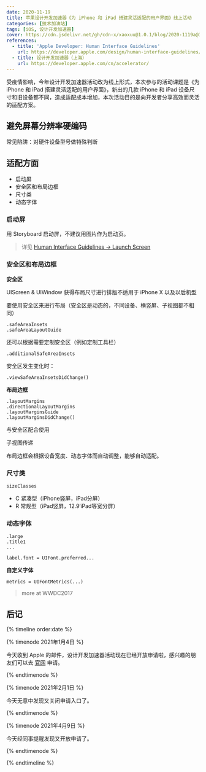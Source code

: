 ```yaml
---
date: 2020-11-19
title: 苹果设计开发加速器《为 iPhone 和 iPad 搭建灵活适配的用户界面》线上活动
categories: [技术加油站]
tags: [iOS, 设计开发加速器]
cover: https://cdn.jsdelivr.net/gh/cdn-x/xaoxuu@1.0.1/blog/2020-1119a@1x.svg
references:
  - title: 'Apple Developer: Human Interface Guidelines'
    url: https://developer.apple.com/design/human-interface-guidelines/ios/app-architecture/launching/
  - title: 设计开发加速器（上海）
    url: https://developer.apple.com/cn/accelerator/
---
```


受疫情影响，今年设计开发加速器活动改为线上形式，本次参与的活动课题是《为 iPhone 和 iPad 搭建灵活适配的用户界面》，新出的几款 iPhone 和 iPad 设备尺寸和旧设备都不同，造成适配成本增加，本次活动目的是向开发者分享高效而灵活的适配方案。

<!-- more -->

## 避免屏幕分辨率硬编码

常见陷阱：对硬件设备型号做特殊判断

## 适配方面

- 启动屏
- 安全区和布局边框
- 尺寸类
- 动态字体


### 启动屏

用 Storyboard 启动屏，不建议用图片作为启动页。

> 详见 [Human Interface Guidelines -> Launch Screen](https://developer.apple.com/design/human-interface-guidelines/ios/app-architecture/launching/)


### 安全区和布局边框

**安全区**

UIScreen & UIWindow 获得布局尺寸进行排版不适用于 iPhone X 以及以后机型

要使用安全区来进行布局（安全区是动态的，不同设备、横竖屏、子视图都不相同）

```
.safeAreaInsets
.safeAreaLayoutGuide
```

还可以根据需要定制安全区（例如定制工具栏）

```
.additionalSafeAreaInsets
```

安全区发生变化时：

```
.viewSafeAreaInsetsDidChange()
```



**布局边框**

```
.layoutMargins
.directionalLayoutMargins
.layoutMarginsGuide
.layoutMarginsDidChange()
```

与安全区配合使用

子视图传递

布局边框会根据设备宽度、动态字体而自动调整，能够自动适配。



### 尺寸类

```
sizeClasses
```

- C 紧凑型（iPhone竖屏，iPad分屏）
- R 常规型（iPad竖屏，12.9‘iPad等宽分屏）



### 动态字体

```
.large
.title1
...

label.font = UIFont.preferred...
```

**自定义字体**

```
metrics = UIFontMetrics(...)
```

> more at WWDC2017

## 后记

{% timeline order:date %}

{% timenode 2021年1月4日 %}

今天收到 Apple 的邮件，设计开发加速器活动现在已经开放申请啦，感兴趣的朋友们可以去 [官网](https://developer.apple.com/cn/accelerator/) 申请。

{% endtimenode %}

{% timenode 2021年2月1日 %}

今天无意中发现又关闭申请入口了。

{% endtimenode %}

{% timenode 2021年4月9日 %}

今天经同事提醒发现又开放申请了。

{% endtimenode %}

{% endtimeline %}

